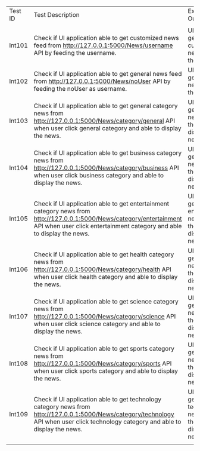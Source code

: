 | | | | | | |
|:----|:----|:----|:----|:----|:----|
|Test ID|Test Description|Expected Output|Actual Output|Result| |
| | | | | | |
|Int101|Check if UI application able to get customized news feed from http://127.0.0.1:5000/News/username  API by feeding the username.|UI app able to get customized news from the API.|UI app able to get customized news from the API.|Pass| |
|Int102|Check if UI application able to get general news feed from http://127.0.0.1:5000/News/noUser  API by feeding the noUser as username. |UI app able to get general news from the API. |UI app able to get general news from the API. |Pass| |
|Int103|Check if UI application able to get general category news from http://127.0.0.1:5000/News/category/general  API when user click general category and able to display the news.|UI app able to get general news from the API and display the news. |UI app able to get general news from the API and display the news. |Pass| |
|Int104|Check if UI application able to get business category news from http://127.0.0.1:5000/News/category/business API when user click business category and able to display the news.|UI app able to get business news from the API and display the news.  |UI app able to get business news from the API and display the news.  |Pass| |
|Int105|Check if UI application able to get entertainment category news from http://127.0.0.1:5000/News/category/entertainment API when user click entertainment category and able to display the news.|UI app able to get entertainment news from the API and display the news.|UI app able to get entertainment news from the API and display the news.|Pass| |
|Int106|Check if UI application able to get health category news from http://127.0.0.1:5000/News/category/health API when user click health category and able to display the news.|UI app able to get health news from the API and display the news. |UI app able to get health news from the API and display the news. |Pass| |
|Int107|Check if UI application able to get science category news from http://127.0.0.1:5000/News/category/science API when user click science category and able to display the news. |UI app able to get science news from the API and display the news. |UI app able to get science news from the API and display the news. |Pass| |
|Int108|Check if UI application able to get sports category news from http://127.0.0.1:5000/News/category/sports  API when user click sports category and able to display the news.  |UI app able to get sports news from the API and display the news. |UI app able to get sports news from the API and display the news. |Pass| |
|Int109|Check if UI application able to get technology category news from http://127.0.0.1:5000/News/category/technology API when user click technology category and able to display the news.|UI app able to get technology news from the API and display the news.|UI app able to get technology news from the API and display the news.  |Pass| |
| | | | | | |
